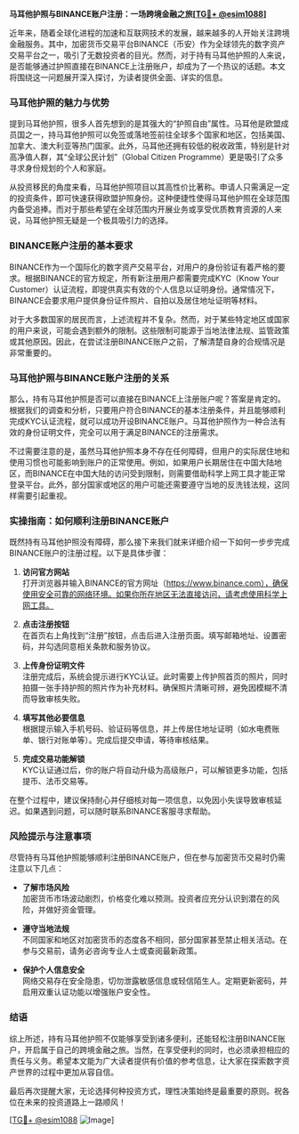 **马耳他护照与BINANCE账户注册：一场跨境金融之旅[[TG💪+ @esim1088](https://t.me/s/esim1088)]**

近年来，随着全球化进程的加速和互联网技术的发展，越来越多的人开始关注跨境金融服务。其中，加密货币交易平台BINANCE（币安）作为全球领先的数字资产交易平台之一，吸引了无数投资者的目光。然而，对于持有马耳他护照的人来说，是否能够通过护照直接在BINANCE上注册账户，却成为了一个热议的话题。本文将围绕这一问题展开深入探讨，为读者提供全面、详实的信息。

### 马耳他护照的魅力与优势

提到马耳他护照，很多人首先想到的是其强大的“护照自由”属性。马耳他是欧盟成员国之一，持马耳他护照可以免签或落地签前往全球多个国家和地区，包括美国、加拿大、澳大利亚等热门国家。此外，马耳他还拥有较低的税收政策，特别是针对高净值人群，其“全球公民计划”（Global Citizen Programme）更是吸引了众多寻求身份规划的个人和家庭。

从投资移民的角度来看，马耳他护照项目以其高性价比著称。申请人只需满足一定的投资条件，即可快速获得欧盟护照身份。这种便捷性使得马耳他护照在全球范围内备受追捧。而对于那些希望在全球范围内开展业务或享受优质教育资源的人来说，马耳他护照无疑是一个极具吸引力的选择。

### BINANCE账户注册的基本要求

BINANCE作为一个国际化的数字资产交易平台，对用户的身份验证有着严格的要求。根据BINANCE的官方规定，所有新注册用户都需要完成KYC（Know Your Customer）认证流程，即提供真实有效的个人信息以证明身份。通常情况下，BINANCE会要求用户提供身份证件照片、自拍以及居住地址证明等材料。

对于大多数国家的居民而言，上述流程并不复杂。然而，对于某些特定地区或国家的用户来说，可能会遇到额外的限制。这些限制可能源于当地法律法规、监管政策或其他原因。因此，在尝试注册BINANCE账户之前，了解清楚自身的合规情况是非常重要的。

### 马耳他护照与BINANCE账户注册的关系

那么，持有马耳他护照是否可以直接在BINANCE上注册账户呢？答案是肯定的。根据我们的调查和分析，只要用户符合BINANCE的基本注册条件，并且能够顺利完成KYC认证流程，就可以成功开设BINANCE账户。马耳他护照作为一种合法有效的身份证明文件，完全可以用于满足BINANCE的注册需求。

不过需要注意的是，虽然马耳他护照本身不存在任何障碍，但用户的实际居住地和使用习惯也可能影响到账户的正常使用。例如，如果用户长期居住在中国大陆地区，而BINANCE在中国大陆的访问受到限制，则需要借助科学上网工具才能正常登录平台。此外，部分国家或地区的用户可能还需要遵守当地的反洗钱法规，这同样需要引起重视。

### 实操指南：如何顺利注册BINANCE账户

既然持有马耳他护照没有障碍，那么接下来我们就来详细介绍一下如何一步步完成BINANCE账户的注册过程。以下是具体步骤：

1. **访问官方网站**  
   打开浏览器并输入BINANCE的官方网址（https://www.binance.com），确保使用安全可靠的网络环境。如果你所在地区无法直接访问，请考虑使用科学上网工具。

2. **点击注册按钮**  
   在首页右上角找到“注册”按钮，点击后进入注册页面。填写邮箱地址、设置密码，并勾选同意相关条款和服务协议。

3. **上传身份证明文件**  
   注册完成后，系统会提示进行KYC认证。此时需要上传护照首页的照片，同时拍摄一张手持护照的照片作为补充材料。确保照片清晰可辨，避免因模糊不清而导致审核失败。

4. **填写其他必要信息**  
   根据提示输入手机号码、验证码等信息，并上传居住地址证明（如水电费账单、银行对账单等）。完成后提交申请，等待审核结果。

5. **完成交易功能解锁**  
   KYC认证通过后，你的账户将自动升级为高级账户，可以解锁更多功能，包括提币、法币交易等。

在整个过程中，建议保持耐心并仔细核对每一项信息，以免因小失误导致审核延迟。如果遇到问题，可以随时联系BINANCE客服寻求帮助。

### 风险提示与注意事项

尽管持有马耳他护照能够顺利注册BINANCE账户，但在参与加密货币交易时仍需注意以下几点：

- **了解市场风险**  
  加密货币市场波动剧烈，价格变化难以预测。投资者应充分认识到潜在的风险，并做好资金管理。

- **遵守当地法规**  
  不同国家和地区对加密货币的态度各不相同，部分国家甚至禁止相关活动。在参与交易前，请务必咨询专业人士或查阅最新政策。

- **保护个人信息安全**  
  网络交易存在安全隐患，切勿泄露敏感信息或轻信陌生人。定期更新密码，并启用双重认证功能以增强账户安全性。

### 结语

综上所述，持有马耳他护照不仅能够享受到诸多便利，还能轻松注册BINANCE账户，开启属于自己的跨境金融之旅。当然，在享受便利的同时，也必须承担相应的责任与义务。希望本文能为广大读者提供有价值的参考信息，让大家在探索数字资产世界的过程中更加从容自信。

最后再次提醒大家，无论选择何种投资方式，理性决策始终是最重要的原则。祝各位在未来的投资道路上一路顺风！

[[TG💪+ @esim1088](https://t.me/s/esim1088) ![Image](https://i.postimg.cc/4NQfJmqS/Snipaste-2025-05-13-00-14-12.png)]